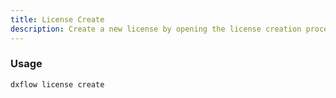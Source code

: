 ```yaml
---
title: License Create 
description: Create a new license by opening the license creation process in your browser
---
```


### Usage

```bash [Terminal]
dxflow license create
```

